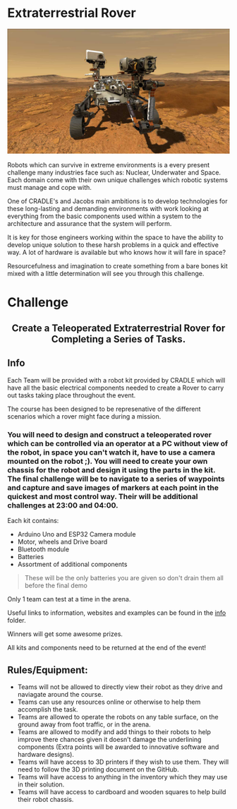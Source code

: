 # Extraterrestrial Rover

![Rover](Rover.jpg?raw=true "Perseverance Rover https://mars.nasa.gov/mars2020/")

Robots which can survive in extreme environments is a every present challenge many industries face such as: Nuclear, Underwater and Space. Each domain come with their own unique challenges which robotic systems must manage and cope with. 

One of CRADLE's and Jacobs main ambitions is to develop technologies for these long-lasting and demanding environments with work looking at everything from the basic components used within a system to the architecture and assurance that the system will perform.

It is key for those engineers working within the space to have the ability to develop unique solution to these harsh problems in a quick and effective way. A lot of hardware is available but who knows how it will fare in space? 

Resourcefulness and imagination to create something from a bare bones kit mixed with a little determination will see you through this challenge.

# Challenge

## <div align="center"> Create a Teleoperated Extraterrestrial Rover for Completing a Series of Tasks. </div>

## Info

Each Team will be provided with a robot kit provided by CRADLE which will have all the basic electrical components needed to create a Rover to carry out tasks taking place throughout the event.

The course has been designed to be represenative of the different scenarios which a rover might face during a mission.

### You will need to design and construct a teleoperated rover which can be controlled via an operator at a PC without view of the robot, in space you can't watch it, have to use a camera mounted on the robot ;). You will need to create your own chassis for the robot and design it using the parts in the kit. The final challenge will be to navigate to a series of waypoints and capture and save images of markers at each point in the quickest and most control way. Their will be additional challenges at 23:00 and 04:00.

Each kit contains:
- Arduino Uno and ESP32 Camera module
- Motor, wheels and Drive board
- Bluetooth module
- Batteries 
- Assortment of additional components

> These will be the only batteries you are given so don't drain them all before the final demo


Only 1 team can test at a time in the arena.

Useful links to information, websites and examples can be found in the [info](info) folder.

Winners will get some awesome prizes.

All kits and components need to be returned at the end of the event!


## Rules/Equipment:
- Teams will not be allowed to directly view their robot as they drive and naviagate around the course.
-	Teams can use any resources online or otherwise to help them accomplish the task. 
-	Teams are allowed to operate the robots on any table surface, on the ground away from foot traffic, or in the arena.
-	Teams are allowed to modify and add things to their robots to help improve there chances given it doesn’t damage the underlining components (Extra points will be awarded to innovative software and hardware designs).
-	Teams will have access to 3D printers if they wish to use them. They will need to follow the 3D printing document on the GitHub.
-	Teams will have access to anything in the inventory which they may use in their solution.
-	Teams will have access to cardboard and wooden squares to help build their robot chassis.
